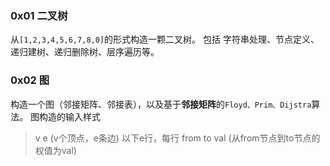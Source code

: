 ### 0x01 二叉树
从`[1,2,3,4,5,6,7,8,0]`的形式构造一颗二叉树。
包括 字符串处理、节点定义、递归建树、递归删除树、层序遍历等。

### 0x02 图

构造一个图（邻接矩阵、邻接表），以及基于**邻接矩阵**的`Floyd、Prim、Dijstra`算法。
图构造的输入样式
> v e   (v个顶点，e条边)
> 以下e行，每行
> from to val (从from节点到to节点的权值为val)